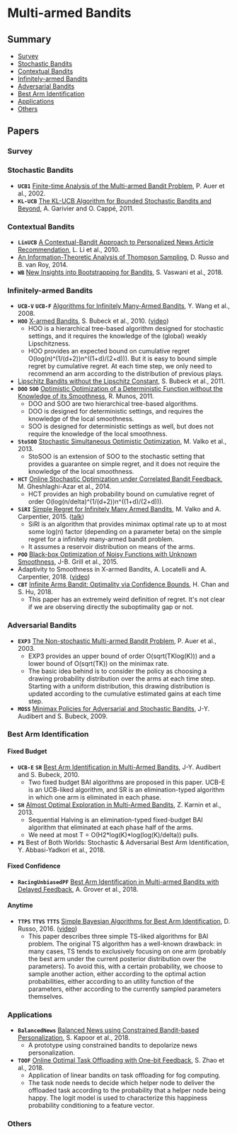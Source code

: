 # Multi-armed Bandits

## Summary

* [Survey](#survey)
* [Stochastic Bandits](#stochastic-bandits)
* [Contextual Bandits](#contextual-bandits)
* [Infinitely-armed Bandits](#infinitely-armed-bandits)
* [Adversarial Bandits](#adversarial-bandits)
* [Best Arm Identification](#best-arm-identification)
* [Applications](#applications)
* [Others](#others)

## Papers

### Survey

### Stochastic Bandits

* **`UCB1`** [Finite-time Analysis of the Multi-armed Bandit Problem](https://homes.di.unimi.it/~cesabian/Pubblicazioni/ml-02.pdf), P. Auer et al., 2002.
* **`KL-UCB`** [The KL-UCB Algorithm for Bounded Stochastic Bandits and Beyond](https://arxiv.org/abs/1102.2490), A. Garivier and O. Cappé, 2011.

### Contextual Bandits

* **`LinUCB`** [A Contextual-Bandit Approach to Personalized News Article Recommendation](http://rob.schapire.net/papers/www10.pdf), L. Li et al., 2010.
* [An Information-Theoretic Analysis of Thompson Sampling](https://arxiv.org/abs/1403.5341), D. Russo and B. van Roy, 2014.
* **`WB`** [New Insights into Bootstrapping for Bandits](https://arxiv.org/abs/1805.09793), S. Vaswani et al., 2018.

### Infinitely-armed Bandits

* **`UCB-V`** **`UCB-F`** [Algorithms for Infinitely Many-Armed Bandits](https://papers.nips.cc/paper/3452-algorithms-for-infinitely-many-armed-bandits.pdf), Y. Wang et al., 2008.
* **`HOO`** [X-armed Bandits](https://arxiv.org/abs/1001.4475), S. Bubeck et al., 2010. ([video](https://www.youtube.com/watch?v=G1abqjqffRE))
	- HOO is a hierarchical tree-based algorithm designed for stochastic settings, and it requires the knowledge of the (global) weakly Lipschitzness.
	- HOO provides an expected bound on cumulative regret O(log(n)^(1/(d+2))n^((1+d)/(2+d))). But it is easy to bound simple regret by cumulative regret. At each time step, we only need to recommend an arm according to the distribution of previous plays.
* [Lipschitz Bandits without the Lipschitz Constant](https://arxiv.org/abs/1105.5041), S. Bubeck et al., 2011.
* **`DOO`** **`SOO`** [Optimistic Optimization of a Deterministic Function without the Knowledge of its Smoothness](https://papers.nips.cc/paper/4304-optimistic-optimization-of-a-deterministic-function-without-the-knowledge-of-its-smoothness.pdf), R. Munos, 2011.
	- DOO and SOO are two hierarchical tree-based algorithms.
	- DOO is designed for deterministic settings, and requires the knowledge of the local smoothness.
	- SOO is designed for deterministic settings as well, but does not require the knowledge of the local smoothness.
* **`StoSOO`** [Stochastic Simultaneous Optimistic Optimization](https://hal.inria.fr/hal-00789606), M. Valko et al., 2013.
	- StoSOO is an extension of SOO to the stochastic setting that provides a guarantee on simple regret, and it does not require the knowledge of the local smoothness.
* **`HCT`** [Online Stochastic Optimization under Correlated Bandit Feedback](https://arxiv.org/abs/1402.0562), M. Gheshlaghi-Azar et al., 2014.
	- HCT provides an high probability bound on cumulative regret of order O(log(n/delta)^(1/(d+2))n^((1+d)/(2+d))).
* **`SiRI`** [Simple Regret for Infinitely Many Armed Bandits](https://arxiv.org/abs/1505.04627), M. Valko and A. Carpentier, 2015. ([talk](http://researchers.lille.inria.fr/~valko/hp/publications/carpentier2015simple.talk.pdf))
	- SiRI is an algorithm that provides minimax optimal rate up to at most some log(n) factor (depending on a parameter beta) on the simple regret for a infinitely many-armed bandit problem.
	- It assumes a reservoir distribution on means of the arms.
* **`POO`** [Black-box Optimization of Noisy Functions with Unknown Smoothness](https://papers.nips.cc/paper/5721-black-box-optimization-of-noisy-functions-with-unknown-smoothness), J-B. Grill et al., 2015.
* Adaptivity to Smoothness in X-armed Bandits, A. Locatelli and A. Carpentier, 2018. ([video](http://videocrm.ca/Machine18/Machine18-20180424-4-AlexandraCarpentier.mp4))
* **`CBT`** [Infinite Arms Bandit: Optimality via Confidence Bounds](https://arxiv.org/abs/1805.11793), H. Chan and S. Hu, 2018.
	- This paper has an extremely weird definition of regret. It's not clear if we are observing directly the suboptimality gap or not.

### Adversarial Bandits

* **`EXP3`** [The Non-stochastic Multi-armed Bandit Problem](http://homes.dsi.unimi.it/~cesabian/Pubblicazioni/J18.pdf), P. Auer et al., 2003.
	- EXP3 provides an upper bound of order O(sqrt(TKlog(K))) and a lower bound of O(sqrt(TK)) on the minimax rate.
	- The basic idea behind is to consider the policy as choosing a drawing probability distribution over the arms at each time step. Starting with a uniform distribution, this drawing distribution is updated according to the cumulative estimated gains at each time step.
* **`MOSS`** [Minimax Policies for Adversarial and Stochastic Bandits](https://hal-enpc.archives-ouvertes.fr/hal-00834882), J-Y. Audibert and S. Bubeck, 2009.

### Best Arm Identification

#### Fixed Budget

* **`UCB-E`** **`SR`** [Best Arm Identification in Multi-Armed Bandits](http://imagine.enpc.fr/publications/papers/COLT10.pdf), J-Y. Audibert and S. Bubeck, 2010.
	- Two fixed budget BAI algorithms are proposed in this paper. UCB-E is an UCB-liked algorithm, and SR is an elimination-typed algorithm in which one arm is eliminated in each phase.
* **`SH`** [Almost Optimal Exploration in Multi-Armed Bandits](http://proceedings.mlr.press/v28/karnin13.pdf), Z. Karnin et al., 2013.
	- Sequential Halving is an elimination-typed fixed-budget BAI algorithm that eliminated at each phase half of the arms.
	- We need at most T = O(H2*log(K)*log(log(K)/delta)) pulls.
* **`P1`** Best of Both Worlds: Stochastic & Adversarial Best Arm Identification, Y. Abbasi-Yadkori et al., 2018.

#### Fixed Confidence

* **`RacingUnbiasedPF`** [Best Arm Identification in Multi-armed Bandits with Delayed Feedback](https://arxiv.org/abs/1803.10937), A. Grover et al., 2018.

#### Anytime

* **`TTPS`** **`TTVS`** **`TTTS`** [Simple Bayesian Algorithms for Best Arm Identification](https://arxiv.org/abs/1602.08448), D. Russo, 2016. ([video](https://www.youtube.com/watch?v=5Mb_IguFDmQ))
	- This paper describes three simple TS-liked algorithms for BAI problem. The original TS algorithm has a well-known drawback: in many cases, TS tends to exclusively focusing on one arm (probably the best arm under the current posterior distribution over the parameters). To avoid this, with a certain probability, we choose to sample another action, either according to the optimal action probabilities, either according to an utility function of the parameters, either according to the currently sampled parameters themselves.

### Applications

* **`BalancedNews`** [Balanced News using Constrained Bandit-based Personalization](https://arxiv.org/abs/1806.09202), S. Kapoor et al., 2018.
	- A prototype using constrained bandits to depolarize news personalization.
* **`TOOF`** [Online Optimal Task Offloading with One-bit Feedback](https://arxiv.org/abs/1806.10547), S. Zhao et al., 2018.
	- Application of linear bandits on task offloading for fog computing.
	- The task node needs to decide which helper node to deliver the offloaded task according to the probability that a helper node being happy. The logit model is used to characterize this happiness probability conditioning to a feature vector.

### Others

